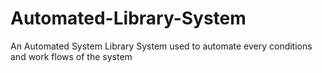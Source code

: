 # Automated-Library-System
An Automated System Library System used to automate every conditions and work flows of the system
